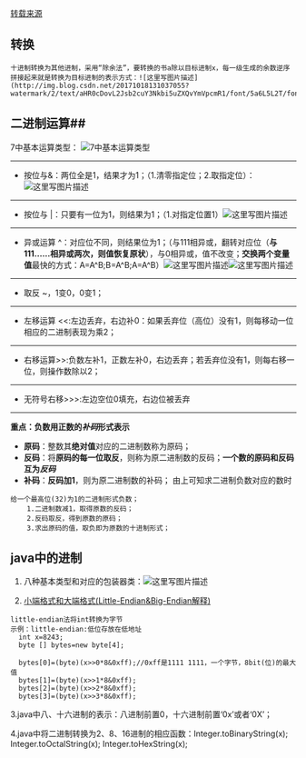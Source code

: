 [转载来源](http://www.imooc.com/learn/195)
## 转换 ##
	十进制转换为其他进制，采用“除余法”，要转换的书a除以目标进制x，每一级生成的余数逆序拼接起来就是转换为目标进制的表示方式：![这里写图片描述](http://img.blog.csdn.net/20171018131037055?watermark/2/text/aHR0cDovL2Jsb2cuY3Nkbi5uZXQvYmVpcmR1/font/5a6L5L2T/fontsize/400/fill/I0JBQkFCMA==/dissolve/70/gravity/SouthEast)
## 二进制运算##

 7中基本运算类型：
 ![7中基本运算类型](http://img.blog.csdn.net/20171018131255243?watermark/2/text/aHR0cDovL2Jsb2cuY3Nkbi5uZXQvYmVpcmR1/font/5a6L5L2T/fontsize/400/fill/I0JBQkFCMA==/dissolve/70/gravity/SouthEast)
 


----------


 - 按位与&：两位全是1，结果才为1；（1.清零指定位；2.取指定位）：![这里写图片描述](http://img.blog.csdn.net/20171018131833793?watermark/2/text/aHR0cDovL2Jsb2cuY3Nkbi5uZXQvYmVpcmR1/font/5a6L5L2T/fontsize/400/fill/I0JBQkFCMA==/dissolve/70/gravity/SouthEast)


----------


 - 按位与 |：只要有一位为1，则结果为1；（1.对指定位置1）![这里写图片描述](http://img.blog.csdn.net/20171018200349962?watermark/2/text/aHR0cDovL2Jsb2cuY3Nkbi5uZXQvYmVpcmR1/font/5a6L5L2T/fontsize/400/fill/I0JBQkFCMA==/dissolve/70/gravity/SouthEast)


----------


 - 异或运算 ^：对应位不同，则结果位为1；（与111相异或，翻转对应位（**与111……相异或两次，则值恢复原状**），与0相异或，值不改变；**交换两个变量值**最快的方式：A=A^B;B=A^B;A=A^B）![这里写图片描述](http://img.blog.csdn.net/20171018201345529?watermark/2/text/aHR0cDovL2Jsb2cuY3Nkbi5uZXQvYmVpcmR1/font/5a6L5L2T/fontsize/400/fill/I0JBQkFCMA==/dissolve/70/gravity/SouthEast)![这里写图片描述](http://img.blog.csdn.net/20171018201402289?watermark/2/text/aHR0cDovL2Jsb2cuY3Nkbi5uZXQvYmVpcmR1/font/5a6L5L2T/fontsize/400/fill/I0JBQkFCMA==/dissolve/70/gravity/SouthEast)


----------


 - 取反 ~，1变0，0变1；


----------


 - 左移运算 <<:左边丢弃，右边补0：如果丢弃位（高位）没有1，则每移动一位相应的二进制表现为乘2；


----------


 - 右移运算>>:负数左补1，正数左补0，右边丢弃；若丢弃位没有1，则每右移一位，则操作数除以2；


----------


 - 无符号右移>>>:左边空位0填充，右边位被丢弃


----------


 **重点：负数用正数的*补码*形式表示**
 - **原码**：整数其**绝对值**对应的二进制数称为原码；
 - **反码**：将**原码的每一位取反**，则称为原二进制数的反码；**一个数的原码和反码互为*反码***
 - **补码**：**反码加1**，则为原二进制数的补码；
由上可知求二进制负数对应的数时
```
给一个最高位(32)为1的二进制形式负数；
	1.二进制数减1，取得原数的反码；
	2.反码取反，得到原数的原码；
	3.求出原码的值，取负即为原数的十进制形式；
```


## java中的进制 ##

 1. 八种基本类型和对应的包装器类：![这里写图片描述](http://img.blog.csdn.net/20171018212900587?watermark/2/text/aHR0cDovL2Jsb2cuY3Nkbi5uZXQvYmVpcmR1/font/5a6L5L2T/fontsize/400/fill/I0JBQkFCMA==/dissolve/70/gravity/SouthEast)
 
 2. [小端格式和大端格式(Little-Endian&Big-Endian解释)
](http://www.cnblogs.com/passingcloudss/archive/2011/05/03/2035273.html)	 
```
little-endian法将int转换为字节
示例：little-endian:低位存放在低地址
  int x=8243;
  byte [] bytes=new byte[4];
  
  bytes[0]=(byte)(x>>0*8&0xff);//0xff是1111 1111，一个字节，8bit(位)的最大值
  bytes[1]=(byte)(x>>1*8&0xff);
  bytes[2]=(byte)(x>>2*8&0xff);
  bytes[3]=(byte)(x>>3*8&0xff);
```
3.java中八、十六进制的表示：八进制前置0，十六进制前置‘0x’或者‘0X’；

4.java中将二进制转换为2、8、16进制的相应函数：Integer.toBinaryString(x); Integer.toOctalString(x); Integer.toHexString(x);
 